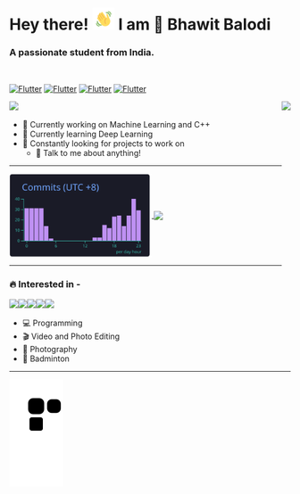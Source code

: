 # Hey there! <img height=40 src="https://github.com/samitkapoor/samitkapoor/blob/main/assets/images/wave.gif"/> I am 📛 Bhawit Balodi



<h3 align="left">A passionate student from India.</h3>
<br>

[![Flutter](https://img.shields.io/badge/-Hackerrank-2EC866?style=for-the-badge&logo=HackerRank&logoColor=white)]([https://www.hackerrank.com/samitkapoor77?hr_r=1](https://www.hackerrank.com/bhawitbalodi))
[![Flutter](https://img.shields.io/badge/-LeetCode-FFA116?style=for-the-badge&logo=LeetCode&logoColor=black)]((https://leetcode.com/bhawitbalodi/))
[![Flutter](https://img.shields.io/badge/LinkedIn-0077B5?style=for-the-badge&logo=linkedin&logoColor=white)]((https://www.linkedin.com/in/bhawit-balodi-106632208/))
[![Flutter](https://img.shields.io/badge/Gmail-D14836?style=for-the-badge&logo=gmail&logoColor=white)](https://mail.google.com/mail/u/0/?fs=1&to=samitkapoor77@gmail.com&tf=cm)
<br>

<img height=300 src="https://user-images.githubusercontent.com/77121931/168066191-076e7dc6-212c-4465-a7d0-ff44e23a4d70.gif" /><img height=300 align="right" src="https://user-images.githubusercontent.com/77121931/168083944-913d2267-5134-4a86-b242-8147d6a2f0a6.gif"/>
<br>

- 🔭 Currently working on Machine Learning and C++
- 🔰 Currently learning Deep Learning
- 👀 Constantly looking for projects to work on <br>
  - 🤗 Talk to me about anything!

------------------
  
<p align="left">
  <a href="https://github.com/vn7n24fzkq/github-profile-summary-cards">
    <img height=150 align="center" src="https://raw.githubusercontent.com/samitkapoor/samitkapoor/main/profile-summary-card-output/tokyonight/4-productive-time.svg"/>
  </a>
  <a href="https://github-readme-streak-stats.herokuapp.com/demo">
    <img  height=150 align="center" src="https://github-readme-streak-stats.herokuapp.com?user=samitkapoor&theme=tokyonight&hide_border=true&date_format=M%20j%5B%2C%20Y%5D" />
  </a>
</p>

------------------

### 🔥 Interested in -

<img height=150 src="https://user-images.githubusercontent.com/77121931/167949285-0531ce88-9c28-4d15-8694-4474ea9f2546.gif" /><img height=150 src="https://user-images.githubusercontent.com/82761457/170856331-86c85972-297a-4300-b6ab-df0b69f41f94.gif" /><img height=150 src="https://userimages.githubusercontent.com/82761457/170856489-24c2f400-bf69-4fe3-ab41-68bd30d84906.gif" /><img height=150 src="https://user-images.githubusercontent.com/77121931/168080879-6769521c-a90a-4202-8715-d5fe6efc7429.gif" /><img height=150 src="https://user-images.githubusercontent.com/77121931/168081622-ff09779c-b413-4cc9-8967-8f40ffe05da8.gif" />

- 💻 Programming<br>
- 🎬 Video and Photo Editing<br>
- 📸 Photography<br>
- 🏸 Badminton



------------------

<p align="left">
  <a href="https://github.com/Platane/snk#readme">
    <img src="https://raw.githubusercontent.com/samitkapoor/samitkapoor/output/github-snake-dark.svg" />
  </a>
</p>     
<br>

                                                                                            
<!-- <img align="right" src="https://profile-counter.glitch.me/{samitkapoor}/count.svg" /> -->
